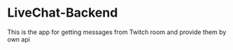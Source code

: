 # LiveChat-Backend
This is the app for getting messages from Twitch room and provide them by own api

